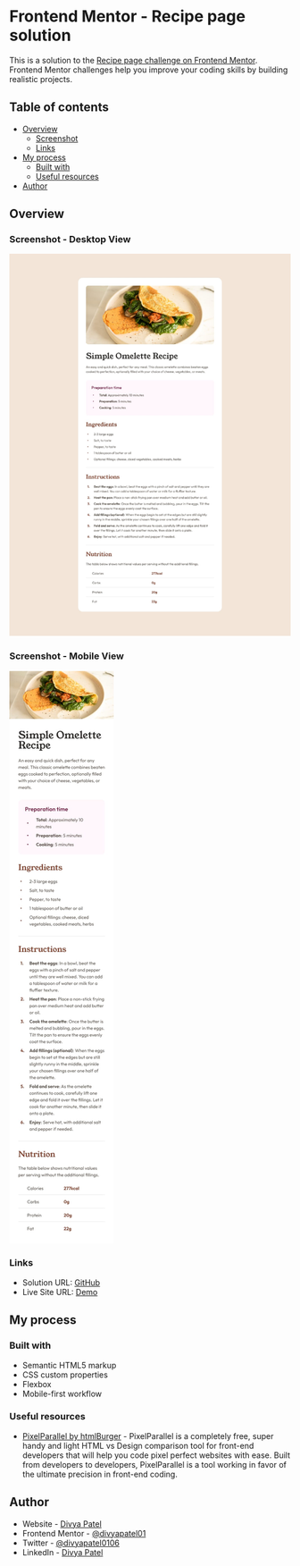 # Frontend Mentor - Recipe page solution

This is a solution to the [Recipe page challenge on Frontend Mentor](https://www.frontendmentor.io/challenges/recipe-page-KiTsR8QQKm). Frontend Mentor challenges help you improve your coding skills by building realistic projects.

## Table of contents

- [Overview](#overview)
  - [Screenshot](#screenshot)
  - [Links](#links)
- [My process](#my-process)
  - [Built with](#built-with)
  - [Useful resources](#useful-resources)
- [Author](#author)

## Overview

### Screenshot - Desktop View

![Desktop View](./design/desktop-design.jpg "Desktop View")

### Screenshot - Mobile View

![Mobile View](./design/mobile-design.jpg "Mobile View")

### Links

- Solution URL: [GitHub](https://github.com/divyapatel01/recipe-page)
- Live Site URL: [Demo](https://codewithd-recipe-page.netlify.app)

## My process

### Built with

- Semantic HTML5 markup
- CSS custom properties
- Flexbox
- Mobile-first workflow

### Useful resources

- [PixelParallel by htmlBurger](https://chrome.google.com/webstore/detail/pixelparallel-by-htmlburg/iffnoibnepbcloaaagchjonfplimpkob) - PixelParallel is a completely free, super handy and light HTML vs Design comparison tool for front-end developers that will help you code pixel perfect websites with ease.
  Built from developers to developers, PixelParallel is a tool working in favor of the ultimate precision in front-end coding.

## Author

- Website - [Divya Patel](https://github.com/divyapatel01)
- Frontend Mentor - [@divyapatel01](https://www.frontendmentor.io/profile/divyapatel01)
- Twitter - [@divyapatel0106](https://www.twitter.com/divyapatel0106)
- LinkedIn - [Divya Patel](https://www.linkedin.com/in/divya-patel-june01/)
